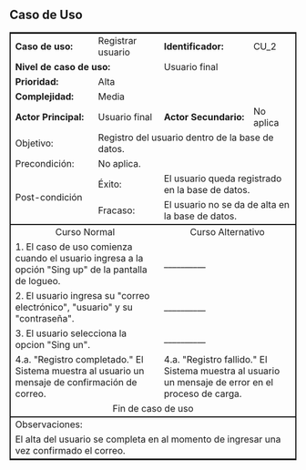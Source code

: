 ## Caso de Uso

<table style="border: 2px solid">
    <thead">
        <tr>
            <td><strong>Caso de uso:</strong></td>
            <td>Registrar usuario</td>
            <td><strong>Identificador:</strong></td>
            <td>CU_2</td>
        <tr>
        <tr>
            <td colspan="2"><strong>Nivel de caso de uso:</strong></td>
            <td colspan="2">Usuario final</td>
        </tr>
        <tr>
            <td><strong>Prioridad:</strong></td>
            <td colspan="3">Alta</td>
        </tr>
        <tr>
            <td><strong>Complejidad:</strong></td>
            <td colspan="3">Media</td>
        </tr>
        <tr>
            <td><strong>Actor Principal:</strong></td>
            <td>Usuario final</td>
            <td><strong>Actor Secundario:</strong></td>
            <td>No aplica</td>
        </tr>
        <tr>
            <td>Objetivo:</td>
            <td colspan="3">Registro del usuario dentro de la base de datos.</td>
        </tr>
        <tr>
            <td>Precondición:</td>
            <td colspan="3">No aplica.</td>
        </tr>
        <tr>
            <td rowspan="2">Post-condición</td>
            <td colspan="1">Éxito:</td>
            <td colspan="3">El usuario queda registrado en la base de datos.</td>
        </tr>
        <tr>
            <td colspan="1">Fracaso:</td>
            <td colspan="3">El usuario no se da de alta en la base de datos.</td>
        </tr>
    </thead>
	<tbody style="border-bottom: 2px solid;border-top: 2px solid">
		<tr>
            <td align="center" colspan="2">Curso Normal</td>
            <td align="center" colspan="2">Curso Alternativo</td>
        </tr>
        <tr>
            <td colspan="2">1. El caso de uso comienza cuando el usuario ingresa a la opción "Sing up" de la pantalla de logueo.</td>
            <td colspan="2">__________</td>
        </tr>
        <tr>
            <td colspan="2">2. El usuario ingresa su "correo electrónico", "usuario" y su "contraseña".</td>
            <td colspan="2">__________</td>
        </tr>
        <tr>
            <td colspan="2">3. El usuario selecciona la opcion "Sing un".</td>
            <td colspan="2">__________</td>
        </tr>
        <tr>
            <td colspan="2">4.a. "Registro completado." El Sistema muestra al usuario un mensaje de confirmación de correo.</td>
            <td colspan="2">4.a. "Registro fallido." El Sistema muestra al usuario un mensaje de error en el proceso de carga.</td>
        </tr>
        <tr>
            <td align="center" colspan="4">Fin de caso de uso</td>
        </tr>
	</tbody>
    <tfooter>
        <tr>
            <td colspan="4">Observaciones:</td>
        </tr>
        <tr>
            <td colspan="4">El alta del usuario se completa en al momento de ingresar una vez confirmado el correo.</td>
        </tr>
    </tfooter>
</table>